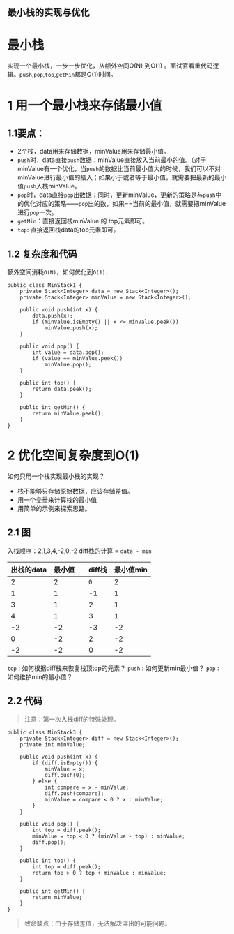 ## 最小栈的实现与优化

# 最小栈

实现一个最小栈，一步一步优化，从额外空间O(N) 到O(1) 。面试官看重代码逻辑。`push`,`pop`,`top`,`getMin`都是O(1)时间。

# 1 用一个最小栈来存储最小值

## 1.1要点：

- 2个栈，data用来存储数据，minValue用来存储最小值。
- `push`时，data直接`push`数据；minValue直接放入当前最小的值。（对于minValue有一个优化，当`push`的数据比当前最小值大的时候，我们可以不对minValue进行最小值的插入；如果小于或者等于最小值，就需要把最新的最小值`push`入栈minValue。
- `pop`时，data直接`pop`出数据；同时，更新minValue，更新的策略是与`push`中的优化对应的策略——`pop`出的数，如果==当前的最小值，就需要把minValue进行`pop`一次。
- `getMin`：直接返回栈minValue 的 top元素即可。
- `top`: 直接返回栈data的top元素即可。

## 1.2 复杂度和代码

额外空间消耗`O(N)`，如何优化到`O(1)`.

```
public class MinStack1 {
    private Stack<Integer> data = new Stack<Integer>();
    private Stack<Integer> minValue = new Stack<Integer>();

    public void push(int x) {
        data.push(x);
        if (minValue.isEmpty() || x <= minValue.peek())
            minValue.push(x);
    }

    public void pop() {
        int value = data.pop();
        if (value == minValue.peek())
            minValue.pop();
    }

    public int top() {
        return data.peek();
    }

    public int getMin() {
        return minValue.peek();
    }
}
```

# 2 优化空间复杂度到O(1)

如何只用一个栈实现最小栈的实现？

- 栈不能够只存储原始数据，应该存储差值。
- 用一个变量来计算栈的最小值
- 用简单的示例来探索思路。

## 2.1 图

入栈顺序：2,1,3,4,-2,0,-2
diff栈的计算 = `data - min`

| 出栈的data | 最小值 |      | diff栈 | 最小值min |
| ---------- | ------ | ---- | ------ | --------- |
| 2          | 2      |      | `0`    | 2         |
| 1          | 1      |      | -1     | 1         |
| 3          | 1      |      | 2      | 1         |
| 4          | 1      |      | 3      | 1         |
| -2         | -2     |      | -3     | -2        |
| 0          | -2     |      | 2      | -2        |
| -2         | -2     |      | 0      | -2        |

`top` : 如何根据diff栈来恢复栈顶top的元素？
`push` : 如何更新min最小值？
`pop` : 如何维护min的最小值？

## 2.2 代码

> 注意：第一次入栈diff的特殊处理。

```
public class MinStack3 {
    private Stack<Integer> diff = new Stack<Integer>();
    private int minValue;

    public void push(int x) {
        if (diff.isEmpty()) {
            minValue = x;
            diff.push(0);
        } else {
            int compare = x - minValue;
            diff.push(compare);
            minValue = compare < 0 ? x : minValue;
        }
    }

    public void pop() {
        int top = diff.peek();
        minValue = top < 0 ? (minValue - top) : minValue;
        diff.pop();
    }

    public int top() {
        int top = diff.peek();
        return top > 0 ? top + minValue : minValue;
    }

    public int getMin() {
        return minValue;
    }
}
```

> 致命缺点：由于存储差值，无法解决溢出的可能问题。